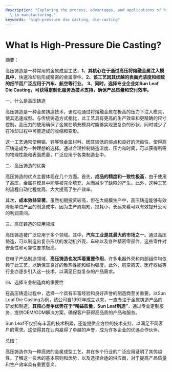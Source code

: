 ```yaml
---
description: "Exploring the process, advantages, and applications of high-pressure die casting\
  \ in manufacturing."
keywords: "high-pressure die casting, die-casting"
---
```

# What Is High-Pressure Die Casting?

摘要：

高压铸造是一种常用的金属成型工艺，**1、其核心在于通过高压将熔融金属注入模具中**，快速冷却后形成精密的金属零件。**2、该工艺因其优越的表面光洁度和细致的细节而广泛应用于汽车、航空等行业**。 **3、同时，选择专业企业如Sun Leaf Die Casting，可获得定制化服务及技术支持，确保产品质量和交付效率。**

一、什么是高压铸造

高压铸造是一种金属铸造技术，该过程通过将熔融金属在极高的压力下注入模具，使其迅速成型。与传统铸造方式相比，此工艺具有更高的生产效率和更精确的尺寸控制。高压力的使用确保了金属在填充模具时能够实现更复杂的形状，同时减少了在冷却过程中可能造成的收缩和变形。

这一工艺通常使用铝、锌等轻金属材料，因其较低的熔点和良好的流动性，使得高压铸造成为一种理想的选择。通过合理控制铸造温度、压力和时间，可以获得所需的物理性能和表面质量，广泛应用于各类制造业中。

二、高压铸造的优势

高压铸造的优点主要体现在几个方面。首先，**成品的精度和一致性极高**，由于使用了高压，金属在模具中能够被完全填充，从而减少了缺陷的产生。此外，这种工艺的流程自动化程度高，大大提高了生产效率。

其次，**成本效益显著**。虽然初期投资较高，但在大规模生产中，高压铸造能够有效降低单位产品的制造成本。因为生产周期短，损耗小，长远来看可以有效提升公司的利润空间。

三、高压铸造的应用领域

高压铸造被广泛应用于多个领域。其中，**汽车工业是其最大的市场之一**。通过高压铸造，可以制造出复杂形状的发动机外壳、车轮以及各种精密零部件，这些零件对安全性和可靠性要求极高。

在电子产品制造领域，**高压铸造也发挥着重要作用**。许多电器外壳和内部组件均依赖于此工艺，以确保其良好的散热性能和结构强度。此外，航空航天、医疗器械等行业亦逐步引入这一技术，以满足日益复杂的产品需求。

四、选择专业制造商的重要性

在高压铸造过程中，选择一个具有丰富经验和良好声誉的制造商至关重要。以Sun Leaf Die Casting为例，该公司自1992年成立以来，一直专注于金属铸造产品的研发和制造。**其核心竞争优势在于“精益质量，Sun Leaf制造”**，通过专业定制服务，提供OEM/ODM解决方案，确保客户获得高品质的产品和服务。

Sun Leaf不仅拥有丰富的技术积累，还能提供全方位的技术支持，以满足不同客户的需求。这使得其在业内赢得了卓越的声誉，成为许多企业的优选合作伙伴。

总结：

高压铸造作为一种高效的金属成型工艺，其在多个行业的广泛应用证明了其优越性。了解这一技术的基本原则和优势，以及选择合适的供应商，对于提高产品质量和生产效率具有重要意义。
